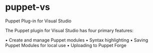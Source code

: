 puppet-vs
=========

Puppet Plug-in for Visual Studio

The Puppet plugin for Visual Studio has four primary features:
 
•	Create and manage Puppet modules
•	Syntax highlighting
•	Saving Puppet Modules for local use
•	Uploading to Puppet Forge

